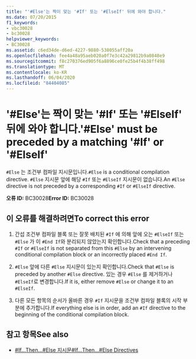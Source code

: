 ```yaml
---
title: "'#Else'는 짝이 맞는 '#If' 또는 '#ElseIf' 뒤에 와야 합니다."
ms.date: 07/20/2015
f1_keywords:
- vbc30028
- bc30028
helpviewer_keywords:
- BC30028
ms.assetid: c6ed34de-d6ed-4227-9880-538055aff20a
ms.openlocfilehash: fee4a48a95aeb020a0f7e3c42a29812b9a0848e9
ms.sourcegitcommit: f8c270376ed905f6a8896ce0fe25b4f4b38ff498
ms.translationtype: MT
ms.contentlocale: ko-KR
ms.lasthandoff: 06/04/2020
ms.locfileid: "84404085"
---
```

# <a name="else-must-be-preceded-by-a-matching-if-or-elseif"></a><span data-ttu-id="dca9f-102">'#Else'는 짝이 맞는 '#If' 또는 '#ElseIf' 뒤에 와야 합니다.</span><span class="sxs-lookup"><span data-stu-id="dca9f-102">'#Else' must be preceded by a matching '#If' or '#ElseIf'</span></span>
<span data-ttu-id="dca9f-103">`#Else` 는 조건부 컴파일 지시문입니다.</span><span class="sxs-lookup"><span data-stu-id="dca9f-103">`#Else` is a conditional compilation directive.</span></span> <span data-ttu-id="dca9f-104">`#Else` 지시문 앞에 해당 `#If` 또는 `#ElseIf` 지시문이 없습니다.</span><span class="sxs-lookup"><span data-stu-id="dca9f-104">An `#Else` directive is not preceded by a corresponding `#If` or `#ElseIf` directive.</span></span>  
  
 <span data-ttu-id="dca9f-105">**오류 ID:** BC30028</span><span class="sxs-lookup"><span data-stu-id="dca9f-105">**Error ID:** BC30028</span></span>  
  
## <a name="to-correct-this-error"></a><span data-ttu-id="dca9f-106">이 오류를 해결하려면</span><span class="sxs-lookup"><span data-stu-id="dca9f-106">To correct this error</span></span>  
  
1. <span data-ttu-id="dca9f-107">간섭 조건부 컴파일 블록 또는 잘못 배치된 `#If` 에 의해 앞에 오는 `#ElseIf` 또는 `#Else` 가 이 `#End If`와 분리되지 않았는지 확인합니다.</span><span class="sxs-lookup"><span data-stu-id="dca9f-107">Check that a preceding `#If` or `#ElseIf` is not separated from this `#Else` by an intervening conditional compilation block or an incorrectly placed `#End If`.</span></span>  
  
2. <span data-ttu-id="dca9f-108">`#Else` 앞에 다른 `#Else` 지시문이 있는지 확인합니다.</span><span class="sxs-lookup"><span data-stu-id="dca9f-108">Check that `#Else` is preceded by another `#Else` directive.</span></span> <span data-ttu-id="dca9f-109">있는 경우 `#Else` 를 제거하거나 `#ElseIf`로 변경합니다.</span><span class="sxs-lookup"><span data-stu-id="dca9f-109">If it is, either remove `#Else` or change it to an `#ElseIf`.</span></span>  
  
3. <span data-ttu-id="dca9f-110">다른 모든 항목의 순서가 올바른 경우 `#If` 지시문을 조건부 컴파일 블록의 시작 부분에 추가합니다.</span><span class="sxs-lookup"><span data-stu-id="dca9f-110">If everything else is in order, add an `#If` directive to the beginning of the conditional compilation block.</span></span>  
  
## <a name="see-also"></a><span data-ttu-id="dca9f-111">참고 항목</span><span class="sxs-lookup"><span data-stu-id="dca9f-111">See also</span></span>

- [<span data-ttu-id="dca9f-112">#If...Then...#Else 지시문</span><span class="sxs-lookup"><span data-stu-id="dca9f-112">#If...Then...#Else Directives</span></span>](../language-reference/directives/if-then-else-directives.md)
